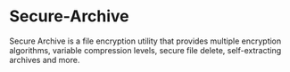 # Secure-Archive
Secure Archive is a file encryption utility that provides multiple encryption algorithms, variable compression levels, secure file delete, self-extracting archives and more.
